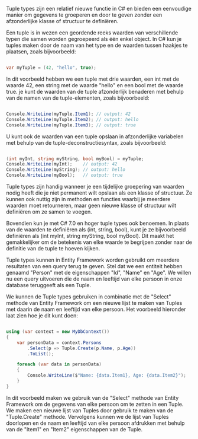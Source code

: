 Tuple types zijn een relatief nieuwe functie in C# en bieden een eenvoudige manier om gegevens te groeperen en door te geven zonder een afzonderlijke klasse of structuur te definiëren.

Een tuple is in wezen een geordende reeks waarden van verschillende typen die samen worden gegroepeerd als één enkel object. In C# kun je tuples maken door de naam van het type en de waarden tussen haakjes te plaatsen, zoals bijvoorbeeld:

```c#

var myTuple = (42, "hello", true);
```

In dit voorbeeld hebben we een tuple met drie waarden, een int met de waarde 42, een string met de waarde "hello" en een bool met de waarde true. je kunt de waarden van de tuple afzonderlijk benaderen met behulp van de namen van de tuple-elementen, zoals bijvoorbeeld:

```c#

Console.WriteLine(myTuple.Item1); // output: 42
Console.WriteLine(myTuple.Item2); // output: hello
Console.WriteLine(myTuple.Item3); // output: true
```

U kunt ook de waarden van een tuple opslaan in afzonderlijke variabelen met behulp van de tuple-deconstructiesyntax, zoals bijvoorbeeld:
```c#

(int myInt, string myString, bool myBool) = myTuple;
Console.WriteLine(myInt);    // output: 42
Console.WriteLine(myString); // output: hello
Console.WriteLine(myBool);   // output: true
```

Tuple types zijn handig wanneer je een tijdelijke groepering van waarden nodig heeft die je niet permanent wilt opslaan als een klasse of structuur. Ze kunnen ook nuttig zijn in methoden en functies waarbij je meerdere waarden moet retourneren, maar geen nieuwe klasse of structuur wilt definiëren om ze samen te voegen.

Bovendien kun je met C# 7.0 en hoger tuple types ook benoemen. In plaats van de waarden te definiëren als (int, string, bool), kunt je ze bijvoorbeeld definiëren als (int myInt, string myString, bool myBool). Dit maakt het gemakkelijker om de betekenis van elke waarde te begrijpen zonder naar de definitie van de tuple te hoeven kijken.


Tuple types kunnen in Entity Framework worden gebruikt om meerdere resultaten van een query terug te geven. Stel dat we een entiteit hebben genaamd "Person" met de eigenschappen "Id", "Name" en "Age". We willen nu een query uitvoeren die de naam en leeftijd van elke persoon in onze database teruggeeft als een Tuple.

We kunnen de Tuple types gebruiken in combinatie met de "Select" methode van Entity Framework om een nieuwe lijst te maken van Tuples met daarin de naam en leeftijd van elke persoon. Het voorbeeld hieronder laat zien hoe je dit kunt doen:

```csharp

using (var context = new MyDbContext())
{
    var personData = context.Persons
        .Select(p => Tuple.Create(p.Name, p.Age))
        .ToList();

    foreach (var data in personData)
    {
        Console.WriteLine($"Name: {data.Item1}, Age: {data.Item2}");
    }
}
```
In dit voorbeeld maken we gebruik van de "Select" methode van Entity Framework om de gegevens van elke persoon om te zetten in een Tuple. We maken een nieuwe lijst van Tuples door gebruik te maken van de "Tuple.Create" methode. Vervolgens kunnen we de lijst van Tuples doorlopen en de naam en leeftijd van elke persoon afdrukken met behulp van de "Item1" en "Item2" eigenschappen van de Tuple.